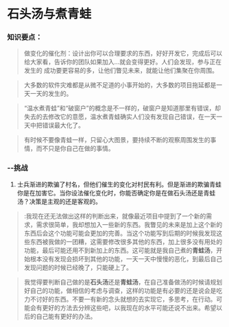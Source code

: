 # 石头汤与煮青蛙
### 知识要点：
> 做变化的催化剂：设计出你可以合理要求的东西，好好开发它，完成后可以给大家看，告诉你的团队如果加入...就会变得更好。人们会发现，参与正在发生的 成功要更容易的多，让他们瞥见未来，就能让他们集聚在你周围。

> 大多数的软件灾难都是从微不足道的小事开始的，大多数的项目拖延都是一天一天的发生的。

> “温水煮青蛙”和“破窗户”的概念是不一样的，破窗户是知道那里有错误，却失去的去修改它的意愿，温水煮青蛙确实人们没有发现自己错误，在一天一天中把错误最大化了。

> 有时候不要像青蛙一样，只留心大图景，要持续不断的观察周围发生的事情，而不只是你自己在做的事情。

### --挑战
1. 士兵渐进的欺骗了村名，但他们催生的变化对村民有利。但是渐进的欺骗青蛙你是在加害它。当你设法催化变化时，你能否确定你是在做石头汤还是青蛙汤？决策是主观的还是客观的。

> :我现在还无法做出这样的判断出来，就像最近项目中提到了一个新的需求，需求很简单，我却想加入一些新的东西。我瞥见的未来是加上这个新的东西后会这个功能可能会更加的完善。当这个功能写到后期的时候我发现这些东西被我做的一团糟，这需要修改很多其他的东西，加上很多没有用处的功能，最后可能还用不到新加上的东西。这可能就是我自己煮的**青蛙汤**，开始根本没有发现会损坏到其他的功能，一天一天中慢慢的恶化，到最后自己发现问题的时候已经晚了，只能硬上了。

> 我觉得要判断自己做的是**石头汤**还是**青蛙汤**，在自己准备做汤的时候请规划好自己的功能，做相信的考虑与调查，这样的功能是有必要的还是说会是吃力不讨好的东西。不要一有新的念头就想的去实现它，多思考，在行动。可能会有更好的方法去分辨这些吧，以我现在的水平可能还说不出来。希望以后的自己能有更好的办法。